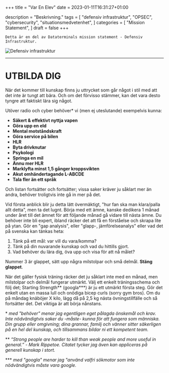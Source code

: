 +++
title = "Var En Elev"
date = 2023-01-11T16:31:27+01:00

description = "Beskrivning."
tags = [
    "defensiv infrastruktur",
    "OPSEC",
    "cybersecurity",
    "situationsmedvetenhet",
]
categories = [
    "Mission Statement",
]
draft = false
+++

`Detta är en del av Dataterminals mission statement - Defensiv Infrastruktur.`
<!--more-->

![Defensiv infrastruktur](/images/var-en-elev.webp)  

---

# UTBILDA DIG
När det kommer till kunskap finns ju uttrycket som går något i stil med att det inte är tungt att bära. Och om det förvisso stämmer, kan det vara desto tyngre att faktiskt lära sig något. 

Utöver radio och cyber behöver* vi (men ej uteslutande) exempelvis kunna:

* **Säkert & effektivt nyttja vapen**
* **Göra upp en eld**
* **Mental motståndskraft**
* **Göra service på bilen**
* **HLR**
* **Byta drivknutar**
* **Psykologi**
* **Springa en mil**
* **Ännu mer HLR**
* **Marklyfta minst 1,5 gånger kroppsvikten**
* **Akut omhändertagande L-ABCDE**
* **Tala fler än ett språk** 

Och listan fortsätter och fortsätter; vissa saker kräver ju såklart mer än andra, behöver troligtvis inte gå in mer på det. 

Vid första anblick blir ju detta lätt övermäktigt, "hur fan ska man klara/palla allt detta", men ta det lugnt. Börja med ett ämne, kanske dedikera 1 månad under året till det ämnet för att följande månad gå vidare till nästa ämne. Du behöver inte bli expert, ibland räcker det att få en förståelse och skrapa lite på ytan. Gör en "gap analysis", eller "glapp-, jämförelseanalys" eller vad det på svenska kan tänkas heta:

1. Tänk på ett mål: var vill du vara/komma?
2. Tänk på din nuvarande kunskap och vad du hittills gjort.
3. Vad behöver du lära dig, öva upp och visa för att nå målet?

Nummer 3 är glappet, sätt upp några milstolpar och små delmål. **Stäng glappet**.

När det gäller fysisk träning räcker det ju såklart inte med en månad, men milstolpar och delmål fungerar utmärkt. Välj ett enkelt träningsschema och följ det; Starting Strength** (googla***) är ju ett utmärkt första steg. Gör det enkelt utan en massa lull och onödiga bicep curls (sorry gym bros). Om du på måndag knäböjer X kilo, lägg då på 2,5 kg nästa övningstillfälle och så fortsätter det. Det viktiga är att börja nånstans.

\* *med "behöver" menar jag egentligen eget pålagda önskemål och krav. Inte nödvändigtvis saker du -måste- kunna för att fungera som människa. Din grupp eller omgivning; dina grannar, familj och vänner sitter säkerligen på en hel del kunskap, och tillsammans bildar ni ett kompetent team.*

** *“Strong people are harder to kill than weak people and more useful in general.” - Mark Rippetoe. Citatet tycker jag även kan appliceras på generell kunskap i stort.* 

*** *med "googla" menar jag "använd valfri sökmotor som inte nödvändigtvis måste vara google.*